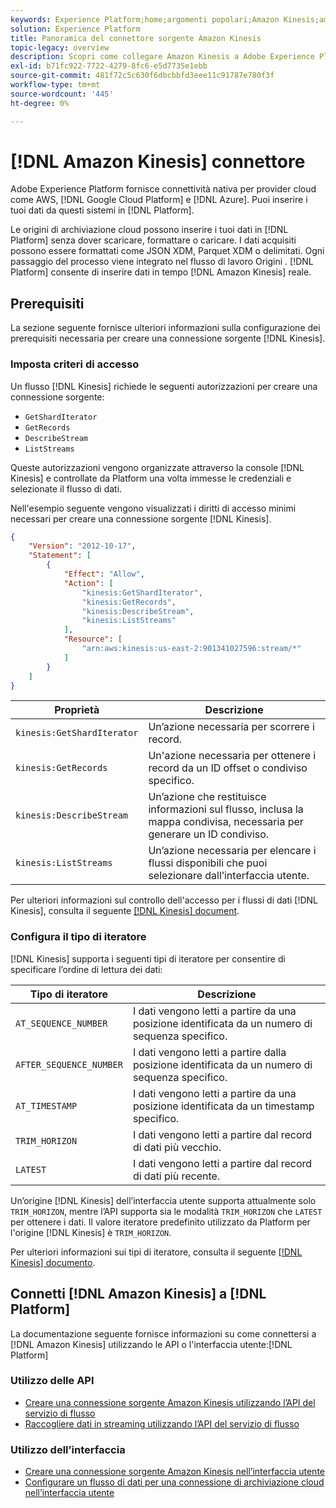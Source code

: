 ```yaml
---
keywords: Experience Platform;home;argomenti popolari;Amazon Kinesis;amazon kinesis;Kinesis;kinesis
solution: Experience Platform
title: Panoramica del connettore sorgente Amazon Kinesis
topic-legacy: overview
description: Scopri come collegare Amazon Kinesis a Adobe Experience Platform utilizzando le API o l’interfaccia utente.
exl-id: b71fc922-7722-4279-8fc6-e5d7735e1ebb
source-git-commit: 481f72c5c630f6dbcbbfd3eee11c91787e780f3f
workflow-type: tm+mt
source-wordcount: '445'
ht-degree: 0%

---
```


# [!DNL Amazon Kinesis] connettore

Adobe Experience Platform fornisce connettività nativa per provider cloud come AWS, [!DNL Google Cloud Platform] e [!DNL Azure]. Puoi inserire i tuoi dati da questi sistemi in [!DNL Platform].

Le origini di archiviazione cloud possono inserire i tuoi dati in [!DNL Platform] senza dover scaricare, formattare o caricare. I dati acquisiti possono essere formattati come JSON XDM, Parquet XDM o delimitati. Ogni passaggio del processo viene integrato nel flusso di lavoro Origini . [!DNL Platform] consente di inserire dati in tempo  [!DNL Amazon Kinesis] reale.

## Prerequisiti

La sezione seguente fornisce ulteriori informazioni sulla configurazione dei prerequisiti necessaria per creare una connessione sorgente [!DNL Kinesis].

### Imposta criteri di accesso

Un flusso [!DNL Kinesis] richiede le seguenti autorizzazioni per creare una connessione sorgente:

- `GetShardIterator`
- `GetRecords`
- `DescribeStream`
- `ListStreams`

Queste autorizzazioni vengono organizzate attraverso la console [!DNL Kinesis] e controllate da Platform una volta immesse le credenziali e selezionate il flusso di dati.

Nell&#39;esempio seguente vengono visualizzati i diritti di accesso minimi necessari per creare una connessione sorgente [!DNL Kinesis].

```json
{
    "Version": "2012-10-17",
    "Statement": [
        {
            "Effect": "Allow",
            "Action": [
                "kinesis:GetShardIterator",
                "kinesis:GetRecords",
                "kinesis:DescribeStream",
                "kinesis:ListStreams"
            ],
            "Resource": [
                "arn:aws:kinesis:us-east-2:901341027596:stream/*"
            ]
        }
    ]
}
```

| Proprietà | Descrizione |
| -------- | ----------- |
| `kinesis:GetShardIterator` | Un’azione necessaria per scorrere i record. |
| `kinesis:GetRecords` | Un&#39;azione necessaria per ottenere i record da un ID offset o condiviso specifico. |
| `kinesis:DescribeStream` | Un’azione che restituisce informazioni sul flusso, inclusa la mappa condivisa, necessaria per generare un ID condiviso. |
| `kinesis:ListStreams` | Un’azione necessaria per elencare i flussi disponibili che puoi selezionare dall’interfaccia utente. |

Per ulteriori informazioni sul controllo dell&#39;accesso per i flussi di dati [!DNL Kinesis], consulta il seguente [[!DNL Kinesis] document](https://docs.aws.amazon.com/streams/latest/dev/controlling-access.html).

### Configura il tipo di iteratore

[!DNL Kinesis] supporta i seguenti tipi di iteratore per consentire di specificare l’ordine di lettura dei dati:

| Tipo di iteratore | Descrizione |
| ------------- | ----------- |
| `AT_SEQUENCE_NUMBER` | I dati vengono letti a partire da una posizione identificata da un numero di sequenza specifico. |
| `AFTER_SEQUENCE_NUMBER` | I dati vengono letti a partire dalla posizione identificata da un numero di sequenza specifico. |
| `AT_TIMESTAMP` | I dati vengono letti a partire da una posizione identificata da un timestamp specifico. |
| `TRIM_HORIZON` | I dati vengono letti a partire dal record di dati più vecchio. |
| `LATEST` | I dati vengono letti a partire dal record di dati più recente. |

Un’origine [!DNL Kinesis] dell’interfaccia utente supporta attualmente solo `TRIM_HORIZON`, mentre l’API supporta sia le modalità `TRIM_HORIZON` che `LATEST` per ottenere i dati. Il valore iteratore predefinito utilizzato da Platform per l&#39;origine [!DNL Kinesis] è `TRIM_HORIZON`.

Per ulteriori informazioni sui tipi di iteratore, consulta il seguente [[!DNL Kinesis] documento](https://docs.aws.amazon.com/kinesis/latest/APIReference/API_GetShardIterator.html#API_GetShardIterator_RequestSyntax).

## Connetti [!DNL Amazon Kinesis] a [!DNL Platform]

La documentazione seguente fornisce informazioni su come connettersi a [!DNL Amazon Kinesis] utilizzando le API o l&#39;interfaccia utente:[!DNL Platform]

### Utilizzo delle API

- [Creare una connessione sorgente Amazon Kinesis utilizzando l’API del servizio di flusso](../../tutorials/api/create/cloud-storage/kinesis.md)
- [Raccogliere dati in streaming utilizzando l’API del servizio di flusso](../../tutorials/api/collect/streaming.md)

### Utilizzo dell’interfaccia

- [Creare una connessione sorgente Amazon Kinesis nell’interfaccia utente](../../tutorials/ui/create/cloud-storage/kinesis.md)
- [Configurare un flusso di dati per una connessione di archiviazione cloud nell’interfaccia utente](../../tutorials/ui/dataflow/streaming/cloud-storage-streaming.md)

